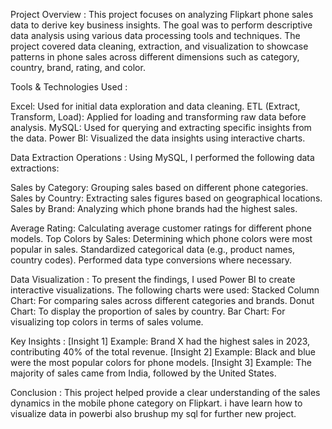 Project Overview :
This project focuses on analyzing Flipkart phone sales data to derive key business insights. The goal was to perform descriptive data analysis using various data processing tools and techniques. The project covered data cleaning, extraction, and visualization to showcase patterns in phone sales across different dimensions such as category, country, brand, rating, and color.

Tools & Technologies Used :                             

Excel: Used for initial data exploration and data cleaning.
ETL (Extract, Transform, Load): Applied for loading and transforming raw data before analysis.
MySQL: Used for querying and extracting specific insights from the data.
Power BI: Visualized the data insights using interactive charts.

Data Extraction Operations :
Using MySQL, I performed the following data extractions:

Sales by Category: Grouping sales based on different phone categories.
Sales by Country: Extracting sales figures based on geographical locations.
Sales by Brand: Analyzing which phone brands had the highest sales.

Average Rating: Calculating average customer ratings for different phone models.
Top Colors by Sales: Determining which phone colors were most popular in sales.
Standardized categorical data (e.g., product names, country codes).
Performed data type conversions where necessary.

Data Visualization :
To present the findings, I used Power BI to create interactive visualizations. The following charts were used:
Stacked Column Chart: For comparing sales across different categories and brands.
Donut Chart: To display the proportion of sales by country.
Bar Chart: For visualizing top colors in terms of sales volume.

Key Insights :
[Insight 1] Example: Brand X had the highest sales in 2023, contributing 40% of the total revenue.
[Insight 2] Example: Black and blue were the most popular colors for phone models.
[Insight 3] Example: The majority of sales came from India, followed by the United States.

Conclusion :
This project helped provide a clear understanding of the sales dynamics in the mobile phone category on Flipkart. i have learn how to visualize data in powerbi also brushup my sql for further new project.

